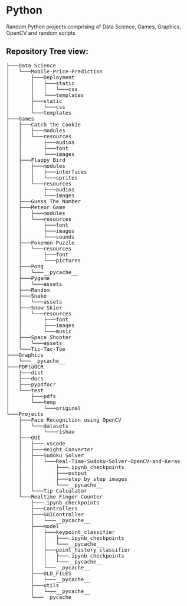 # Python
 Random Python projects comprising of Data Science, Games, Graphics, OpenCV and random scripts
 
 ## Repository Tree view:
 <pre>
├───Data Science
│   └───Mobile-Price-Prediction
│       ├───Deployment
│       │   ├───static
│       │   │   └───css
│       │   └───templates
│       ├───static
│       │   └───css
│       └───templates
├───Games
│   ├───Catch the Cookie
│   │   ├───modules
│   │   └───resources
│   │       ├───audios
│   │       ├───font
│   │       └───images
│   ├───Flappy Bird
│   │   ├───modules
│   │   │   ├───interfaces
│   │   │   └───sprites
│   │   └───resources
│   │       ├───audios
│   │       └───images
│   ├───Guess The Number
│   ├───Meteor Game
│   │   ├───modules
│   │   └───resources
│   │       ├───font
│   │       ├───images
│   │       └───sounds
│   ├───Pokemon-Puzzle
│   │   └───resources
│   │       ├───font
│   │       └───pictures
│   ├───Pong
│   │   └───__pycache__
│   ├───Pygame
│   │   └───assets
│   ├───Random
│   ├───Snake
│   │   └───assets
│   ├───Snow Skier
│   │   └───resources
│   │       ├───font
│   │       ├───images
│   │       └───music
│   ├───Space Shooter
│   │   └───assets
│   └───Tic-Tac-Toe
├───Graphics
│   └───__pycache__
├───PDFtoOCR
│   ├───dist
│   ├───docs
│   ├───pypdfocr
│   └───test
│       ├───pdfs
│       └───temp
│           └───original
└───Projects
    ├───Face Recognition using OpenCV
    │   └───datasets
    │       └───rishav
    ├───GUI
    │   ├───.vscode
    │   ├───Height Converter
    │   ├───Sudoku Solver
    │   │   └───Real-Time-Sudoku-Solver-OpenCV-and-Keras
    │   │       ├───.ipynb_checkpoints
    │   │       ├───output
    │   │       ├───step by step images
    │   │       └───__pycache__
    │   └───Tip Calculator
    └───Realtime Finger Counter
        ├───.ipynb_checkpoints
        ├───Controllers
        ├───GUIController
        │   └───__pycache__
        ├───model
        │   ├───keypoint_classifier
        │   │   ├───.ipynb_checkpoints
        │   │   └───__pycache__
        │   ├───point_history_classifier
        │   │   ├───.ipynb_checkpoints
        │   │   └───__pycache__
        │   └───__pycache__
        ├───OLD_FILES
        │   └───__pycache__
        ├───utils
        │   └───__pycache__
        └───__pycache__
</pre>
